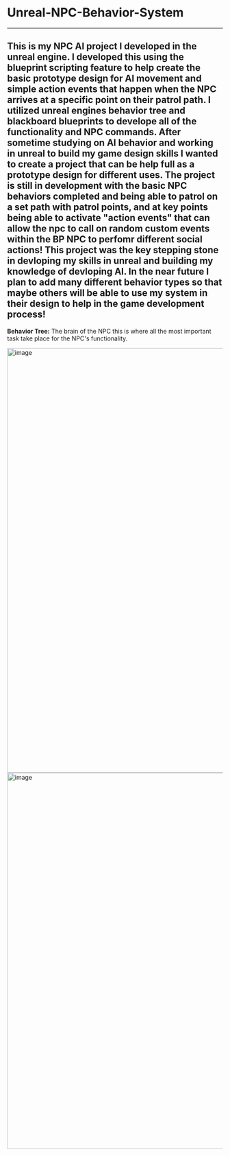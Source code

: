 # Unreal-NPC-Behavior-System
-----------------------------------------------------------------------------------------------------------------

This is my NPC AI project I developed in the unreal engine. I developed this using the blueprint scripting feature to help create the basic prototype design for AI movement and simple action events that happen when the NPC arrives at a specific point on their patrol path. I utilized unreal engines behavior tree and blackboard blueprints to develope all of the functionality and NPC commands. After sometime studying on AI behavior and working in unreal to build my game design skills I wanted to create a project that can be help full as a prototype design for different uses. The project is **still in development** with the basic NPC behaviors completed and being able to patrol on a set path with patrol points, and at key points being able to activate "action events" that can allow the npc to call on random custom events within the BP NPC to perfomr different social actions! This project was the key stepping stone in devloping my skills in unreal and building my knowledge of devloping AI. In the near future I plan to add many different behavior types so that maybe others will be able to use my system in their design to help in the game development process!
-----------------------------------------------------------------------------------------------------------------


**Behavior Tree:**
The brain of the NPC this is where all the most important task take place for the NPC's functionality.

<img width="1600" height="990" alt="image" src="https://github.com/user-attachments/assets/e6bc2f34-429b-44b7-8a95-66fc33eef2ba" />
<img width="1919" height="877" alt="image" src="https://github.com/user-attachments/assets/f46f5ca2-953b-4021-aaf2-4f6a29129a9f" />

